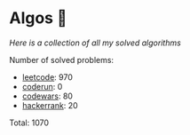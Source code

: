 # Algos 🏯

_Here is a collection of all my solved algorithms_

Number of solved problems:
- [leetcode](https://leetcode.com): 970
- [coderun](https://coderun.yandex.ru/): 0
- [codewars](https://www.codewars.com): 80
- [hackerrank](https://www.hackerrank.com): 20

Total: 1070
